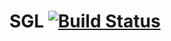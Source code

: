 # SGL [![Build Status](https://github.com/VatascinPeter/SGL.jl/actions/workflows/CI.yml/badge.svg?branch=master)](https://github.com/VatascinPeter/SGL.jl/actions/workflows/CI.yml?query=branch%3Amaster)
